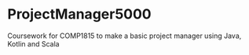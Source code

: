 # ProjectManager5000
Coursework for COMP1815 to make a basic project manager using Java, Kotlin and Scala 
